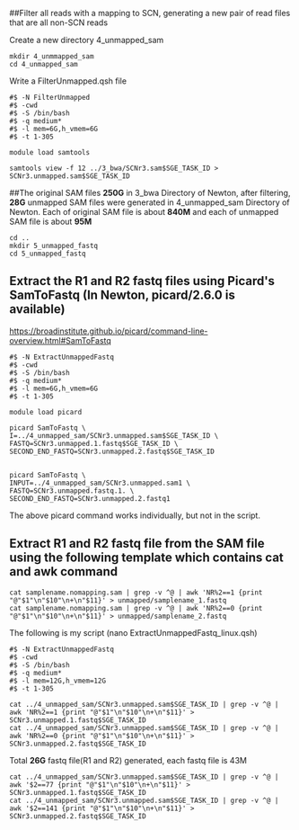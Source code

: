 ##Filter all reads with a mapping to SCN, generating a new pair of read files that are all non-SCN reads

Create a new directory 4_unmapped_sam
```
mkdir 4_unmmapped_sam
cd 4_unmapped_sam
```
Write a FilterUnmapped.qsh file
```
#$ -N FilterUnmapped
#$ -cwd
#$ -S /bin/bash
#$ -q medium*
#$ -l mem=6G,h_vmem=6G
#$ -t 1-305

module load samtools

samtools view -f 12 ../3_bwa/SCNr3.sam$SGE_TASK_ID > SCNr3.unmapped.sam$SGE_TASK_ID
```
##The original SAM files **250G** in 3_bwa Directory of Newton, after filtering, **28G** unmapped SAM files were generated in 4_unmapped_sam Directory of Newton. Each of original SAM file is about **840M** and each of unmapped SAM file is about **95M** 

```
cd ..
mkdir 5_unmapped_fastq
cd 5_unmapped_fastq
```

## Extract the R1 and R2 fastq files using Picard's SamToFastq (In Newton, picard/2.6.0 is available)
https://broadinstitute.github.io/picard/command-line-overview.html#SamToFastq


```
#$ -N ExtractUnmappedFastq
#$ -cwd
#$ -S /bin/bash
#$ -q medium*
#$ -l mem=6G,h_vmem=6G
#$ -t 1-305

module load picard

picard SamToFastq \
I=../4_unmapped_sam/SCNr3.unmapped.sam$SGE_TASK_ID \
FASTQ=SCNr3.unmapped.1.fastq$SGE_TASK_ID \
SECOND_END_FASTQ=SCNr3.unmapped.2.fastq$SGE_TASK_ID


picard SamToFastq \
INPUT=../4_unmapped_sam/SCNr3.unmapped.sam1 \
FASTQ=SCNr3.unmapped.fastq.1. \
SECOND_END_FASTQ=SCNr3.unmapped.2.fastq1
```
The above picard command works individually, but not in the script.
## Extract R1 and R2 fastq file from the SAM file using the following template which contains cat and awk command 
```
cat samplename.nomapping.sam | grep -v ^@ | awk 'NR%2==1 {print "@"$1"\n"$10"\n+\n"$11}' > unmapped/samplename_1.fastq 
cat samplename.nomapping.sam | grep -v ^@ | awk 'NR%2==0 {print "@"$1"\n"$10"\n+\n"$11}' > unmapped/samplename_2.fastq
```

The following is my script (nano ExtractUnmappedFastq_linux.qsh)
```
#$ -N ExtractUnmappedFastq
#$ -cwd
#$ -S /bin/bash
#$ -q medium*
#$ -l mem=12G,h_vmem=12G
#$ -t 1-305

cat ../4_unmapped_sam/SCNr3.unmapped.sam$SGE_TASK_ID | grep -v ^@ | awk 'NR%2==1 {print "@"$1"\n"$10"\n+\n"$11}' > SCNr3.unmapped.1.fastq$SGE_TASK_ID
cat ../4_unmapped_sam/SCNr3.unmapped.sam$SGE_TASK_ID | grep -v ^@ | awk 'NR%2==0 {print "@"$1"\n"$10"\n+\n"$11}' > SCNr3.unmapped.2.fastq$SGE_TASK_ID
```
Total **26G** fastq file(R1 and R2) generated, each fastq file is 43M

```
cat ../4_unmapped_sam/SCNr3.unmapped.sam$SGE_TASK_ID | grep -v ^@ | awk '$2==77 {print "@"$1"\n"$10"\n+\n"$11}' > SCNr3.unmapped.1.fastq$SGE_TASK_ID
cat ../4_unmapped_sam/SCNr3.unmapped.sam$SGE_TASK_ID | grep -v ^@ | awk '$2==141 {print "@"$1"\n"$10"\n+\n"$11}' > SCNr3.unmapped.2.fastq$SGE_TASK_ID
```

```


     

